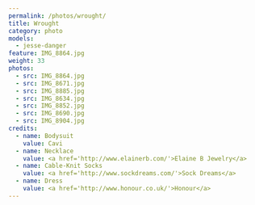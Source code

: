 ```yaml
---
permalink: /photos/wrought/
title: Wrought
category: photo
models:
  - jesse-danger
feature: IMG_8864.jpg
weight: 33
photos:
  - src: IMG_8864.jpg
  - src: IMG_8671.jpg
  - src: IMG_8885.jpg
  - src: IMG_8634.jpg
  - src: IMG_8852.jpg
  - src: IMG_8690.jpg
  - src: IMG_8904.jpg
credits:
  - name: Bodysuit
    value: Cavi
  - name: Necklace
    value: <a href='http://www.elainerb.com/'>Elaine B Jewelry</a>
  - name: Cable-Knit Socks
    value: <a href='http://www.sockdreams.com/'>Sock Dreams</a>
  - name: Dress
    value: <a href='http://www.honour.co.uk/'>Honour</a>
---
```

